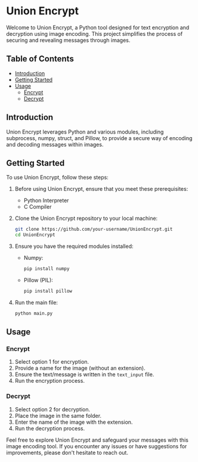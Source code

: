 # Union Encrypt

Welcome to Union Encrypt, a Python tool designed for text encryption and decryption using image encoding. This project simplifies the process of securing and revealing messages through images.

## Table of Contents
- [Introduction](#introduction)
- [Getting Started](#getting-started)
- [Usage](#usage)
  - [Encrypt](#encrypt)
  - [Decrypt](#decrypt)

## Introduction<a name="introduction"></a>

Union Encrypt leverages Python and various modules, including subprocess, numpy, struct, and Pillow, to provide a secure way of encoding and decoding messages within images.

## Getting Started<a name="getting-started"></a>

To use Union Encrypt, follow these steps:
1. Before using Union Encrypt, ensure that you meet these prerequisites:
   - Python Interpreter
   - C Compiler
2. Clone the Union Encrypt repository to your local machine:

    ```bash
    git clone https://github.com/your-username/UnionEncrypt.git
    cd UnionEncrypt
    ```

3. Ensure you have the required modules installed:
   - Numpy:
     ```bash
     pip install numpy
     ```
   - Pillow (PIL):
     ```bash
     pip install pillow
     ```

4. Run the main file:

    ```bash
    python main.py
    ```

## Usage<a name="usage"></a>

### Encrypt<a name="encrypt"></a>

1. Select option 1 for encryption.
2. Provide a name for the image (without an extension).
3. Ensure the text/message is written in the `text_input` file.
4. Run the encryption process.

### Decrypt<a name="decrypt"></a>

1. Select option 2 for decryption.
2. Place the image in the same folder.
3. Enter the name of the image with the extension.
4. Run the decryption process.

Feel free to explore Union Encrypt and safeguard your messages with this image encoding tool. If you encounter any issues or have suggestions for improvements, please don't hesitate to reach out.
